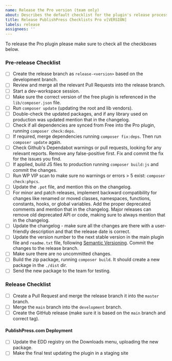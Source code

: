 ```yaml
---
name: Release the Pro version (team only)
about: Describes the default checklist for the plugin's release process.
title: Release PublishPress Checklists Pro v[VERSION]
labels: release
assignees: ''
---
```


To release the Pro plugin please make sure to check all the checkboxes below.

### Pre-release Checklist
- [ ] Create the release branch as `release-<version>` based on the development branch.
- [ ] Review and merge all the relevant Pull Requests into the release branch.
- [ ] Start a dev-workspace session.
- [ ] Make sure the correct version of the free plugin is referenced in the `lib/composer.json` file.
- [ ] Run `composer update` (updating the root and lib vendors).
- [ ] Double-check the updated packages, and if any library used on production was updated mention that in the changelog.
- [ ] Check if all dependencies are synced from Free into the Pro plugin, running `composer check:deps`.
- [ ] If required, merge dependencies running `composer fix:deps`. Then run `composer update` again.
- [ ] Check Github's Dependabot warnings or pull requests, looking for any relevant reports. Remove any false-positive first. Fix and commit the fix for the issues you find.
- [ ] If applied, build JS files to production running `composer build:js` and commit the changes.
- [ ] Run WP VIP scan to make sure no warnings or errors > 5 exist: `composer check:phpcs`.
- [ ] Update the `.pot` file, and mention this on the changelog.
- [ ] For minor and patch releases, implement backward compatibility for changes like renamed or moved classes, namespaces, functions, constants, hooks, or global variables. Add the proper deprecated comments and mention that in the changelog. Major releases can remove old deprecated API or code, making sure to always mention that in the changelog.
- [ ] Update the changelog - make sure all the changes are there with a user-friendly description and that the release date is correct.
- [ ] Update the version number to the next stable version in the main plugin file and `readme.txt` file, following [Semantic Versioning](https://semver.org/). Commit the changes to the release branch.
- [ ] Make sure there are no uncommitted changes.
- [ ] Build the zip package, running `composer build`. It should create a new package in the `./dist` dir.
- [ ] Send the new package to the team for testing.

### Release Checklist
- [ ] Create a Pull Request and merge the release branch it into the `master` branch.
- [ ] Merge the `main` branch into the `development` branch.
- [ ] Create the GitHub release (make sure it is based on the `main` branch and correct tag).

#### PublishPress.com Deployment
- [ ] Update the EDD registry on the Downloads menu, uploading the new package.
- [ ] Make the final test updating the plugin in a staging site
